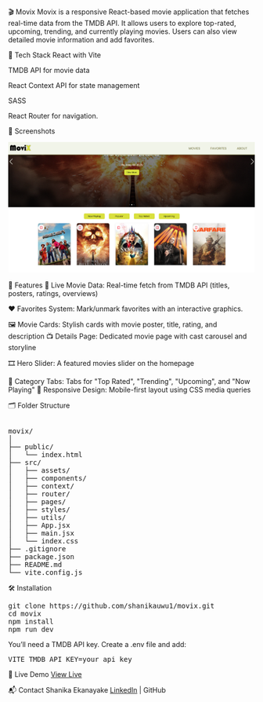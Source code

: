 
🎬 Movix
Movix is a responsive React-based movie application that fetches real-time data from the TMDB API. It allows users to explore top-rated, upcoming, trending, and currently playing movies. Users can also view detailed movie information and add favorites.

🚀 Tech Stack
React with Vite

TMDB API for movie data

React Context API for state management

SASS

React Router for navigation.

📸 Screenshots

![App Screenshot](./src/assets/movix-screenshot.png)


🧩 Features
🔄 Live Movie Data: Real-time fetch from TMDB API (titles, posters, ratings, overviews)

❤️ Favorites System: Mark/unmark favorites with an interactive graphics.

🖼️ Movie Cards: Stylish cards with movie poster, title, rating, and description
📺 Details Page: Dedicated movie page with cast carousel and storyline

🎞️ Hero Slider: A featured movies slider on the homepage

🔘 Category Tabs: Tabs for "Top Rated", "Trending", "Upcoming", and "Now Playing"
📱 Responsive Design: Mobile-first layout using CSS media queries

🗂️ Folder Structure
<pre lang="markdown"> 
movix/
│
├── public/
│   └── index.html
├── src/
│   ├── assets/
│   ├── components/
│   ├── context/
│   ├── router/
│   ├── pages/
│   ├── styles/
│   ├── utils/
│   ├── App.jsx
│   ├── main.jsx
│   └── index.css
├── .gitignore
├── package.json
├── README.md
└── vite.config.js
</pre>
  
🛠️ Installation
<pre>
git clone https://github.com/shanikauwu1/movix.git
cd movix
npm install
npm run dev
</pre>
You’ll need a TMDB API key. Create a .env file and add:

<pre>VITE_TMDB_API_KEY=your_api_key</pre>

🔗 Live Demo
[View Live](https://shanikacode.in/movix/)

📬 Contact
Shanika Ekanayake
[LinkedIn](https://www.linkedin.com/in/shanikajayawardane/) | GitHub

